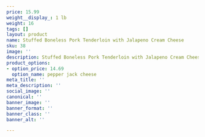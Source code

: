 ```yaml
---
price: 15.99
weight__display_: 1 lb
weight: 16
tags: []
layout: product
name: Stuffed Boneless Pork Tenderloin with Jalapeno Cream Cheese
sku: 38
image: ''
description: Stuffed Boneless Pork Tenderloin with Jalapeno Cream Cheese
product_options:
- option_price: 14.69
  option_name: pepper jack cheese
meta_title: ''
meta_description: ''
social_image: ''
canonical: ''
banner_image: ''
banner_format: ''
banner_class: ''
banner_alt: ''

---
```

